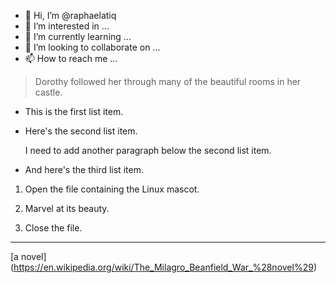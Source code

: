 - 👋 Hi, I’m @raphaelatiq
- 👀 I’m interested in ...
- 🌱 I’m currently learning ...
- 💞️ I’m looking to collaborate on ...
- 📫 How to reach me ...
> Dorothy followed her through many of the beautiful rooms in her castle.

* This is the first list item.
* Here's the second list item.

    I need to add another paragraph below the second list item.

* And here's the third list item.

1. Open the file containing the Linux mascot.
2. Marvel at its beauty.

  

3. Close the file.


__________
<!---
raphaelatiq/raphaelatiq is a ✨ special ✨ repository because its `README.md` (this file) appears on your GitHub profile.
You can click the Preview link to take a look at your changes.
--->
[a novel]
(https://en.wikipedia.org/wiki/The_Milagro_Beanfield_War_%28novel%29)
